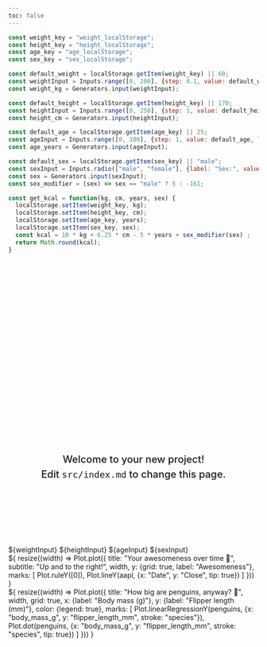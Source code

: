 ```yaml
---
toc: false
---
```

```jsx 
const weight_key = "weight_localStorage";
const height_key = "height_localStorage";
const age_key = "age_localStorage";
const sex_key = "sex_localStorage";

const default_weight = localStorage.getItem(weight_key) || 60;
const weightInput = Inputs.range([0, 200], {step: 0.1, value: default_weight, label: "Weight in kg:"})
const weight_kg = Generators.input(weightInput);

const default_height = localStorage.getItem(height_key) || 170;
const heightInput = Inputs.range([0, 250], {step: 1, value: default_height, label: "Height in cm:"});
const height_cm = Generators.input(heightInput);

const default_age = localStorage.getItem(age_key) || 25;
const ageInput = Inputs.range([0, 100], {step: 1, value: default_age, label: "Age in years:"});
const age_years = Generators.input(ageInput);

const default_sex = localStorage.getItem(sex_key) || "male";
const sexInput = Inputs.radio(["male", "female"], {label: "Sex:", value: default_sex});
const sex = Generators.input(sexInput);
const sex_modifier = (sex) => sex == "male" ? 5 : -161;

const get_kcal = function(kg, cm, years, sex) {
  localStorage.setItem(weight_key, kg);
  localStorage.setItem(height_key, cm);
  localStorage.setItem(age_key, years);
  localStorage.setItem(sex_key, sex);
  const kcal = 10 * kg + 6.25 * cm - 5 * years + sex_modifier(sex) ;
  return Math.round(kcal);
}
```

<div class="hero">
  <h1>${get_kcal(weight_kg, height_cm, age_years, sex)} kcal</h1>
  <h2>Welcome to your new project! Edit&nbsp;<code style="font-size: 90%;">src/index.md</code> to change this page.</h2>
</div>

<div class="grid grid-cols-1">
  <div class="card">
    ${weightInput}
    ${heightInput}
    ${ageInput}
    ${sexInput}
  </div>
</div>

<div class="grid grid-cols-2" style="grid-auto-rows: 504px;">
  <div class="card">${
    resize((width) => Plot.plot({
      title: "Your awesomeness over time 🚀",
      subtitle: "Up and to the right!",
      width,
      y: {grid: true, label: "Awesomeness"},
      marks: [
        Plot.ruleY([0]),
        Plot.lineY(aapl, {x: "Date", y: "Close", tip: true})
      ]
    }))
  }</div>
  <div class="card">${
    resize((width) => Plot.plot({
      title: "How big are penguins, anyway? 🐧",
      width,
      grid: true,
      x: {label: "Body mass (g)"},
      y: {label: "Flipper length (mm)"},
      color: {legend: true},
      marks: [
        Plot.linearRegressionY(penguins, {x: "body_mass_g", y: "flipper_length_mm", stroke: "species"}),
        Plot.dot(penguins, {x: "body_mass_g", y: "flipper_length_mm", stroke: "species", tip: true})
      ]
    }))
  }</div>
</div>

<style>

.hero {
  display: flex;
  flex-direction: column;
  align-items: center;
  font-family: var(--sans-serif);
  margin: 4rem 0 8rem;
  text-wrap: balance;
  text-align: center;
}

.hero h1 {
  margin: 1rem 0;
  padding: 1rem 0;
  max-width: none;
  font-size: 14vw;
  font-weight: 900;
  line-height: 1;
  background: linear-gradient(30deg, var(--theme-foreground-focus), currentColor);
  -webkit-background-clip: text;
  -webkit-text-fill-color: transparent;
  background-clip: text;
}

.hero h2 {
  margin: 0;
  max-width: 34em;
  font-size: 20px;
  font-style: initial;
  font-weight: 500;
  line-height: 1.5;
  color: var(--theme-foreground-muted);
}

@media (min-width: 640px) {
  .hero h1 {
    font-size: 90px;
  }
}

</style>

